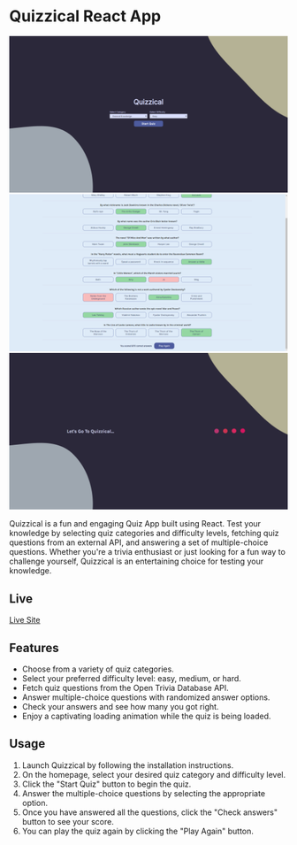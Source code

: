 # Quizzical React App

![Quiz Category Screen](/public/quiz-category.png)
![Quiz Main Screen](/public/quiz-question.png)
![Quiz Animation Screen](/public/quiz-loading.png)

Quizzical is a fun and engaging Quiz App built using React. Test your knowledge by selecting quiz categories and difficulty levels, fetching quiz questions from an external API, and answering a set of multiple-choice questions. Whether you're a trivia enthusiast or just looking for a fun way to challenge yourself, Quizzical is an entertaining choice for testing your knowledge.

## Live

[Live Site](https://quizzical-app-dhnozr.netlify.app/)

## Features

- Choose from a variety of quiz categories.
- Select your preferred difficulty level: easy, medium, or hard.
- Fetch quiz questions from the Open Trivia Database API.
- Answer multiple-choice questions with randomized answer options.
- Check your answers and see how many you got right.
- Enjoy a captivating loading animation while the quiz is being loaded.

## Usage

1. Launch Quizzical by following the installation instructions.
2. On the homepage, select your desired quiz category and difficulty level.
3. Click the "Start Quiz" button to begin the quiz.
4. Answer the multiple-choice questions by selecting the appropriate option.
5. Once you have answered all the questions, click the "Check answers" button to see your score.
6. You can play the quiz again by clicking the "Play Again" button.
